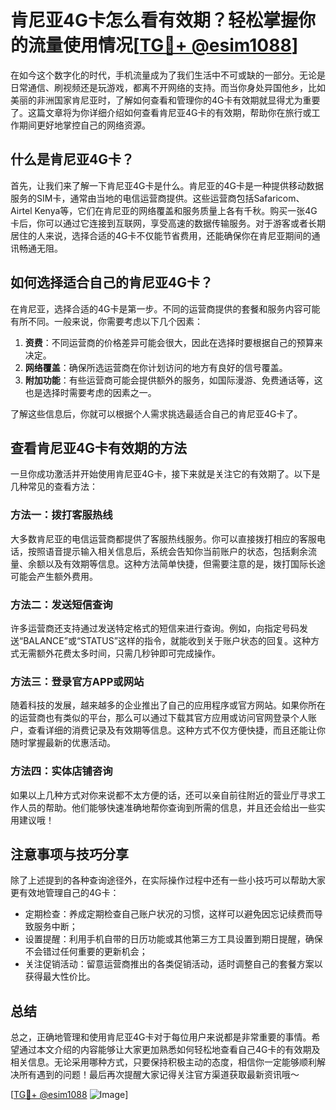 # 肯尼亚4G卡怎么看有效期？轻松掌握你的流量使用情况[[TG💪+ @esim1088](https://t.me/s/esim1088)]

在如今这个数字化的时代，手机流量成为了我们生活中不可或缺的一部分。无论是日常通信、刷视频还是玩游戏，都离不开网络的支持。而当你身处异国他乡，比如美丽的非洲国家肯尼亚时，了解如何查看和管理你的4G卡有效期就显得尤为重要了。这篇文章将为你详细介绍如何查看肯尼亚4G卡的有效期，帮助你在旅行或工作期间更好地掌控自己的网络资源。

## 什么是肯尼亚4G卡？

首先，让我们来了解一下肯尼亚4G卡是什么。肯尼亚的4G卡是一种提供移动数据服务的SIM卡，通常由当地的电信运营商提供。这些运营商包括Safaricom、Airtel Kenya等，它们在肯尼亚的网络覆盖和服务质量上各有千秋。购买一张4G卡后，你可以通过它连接到互联网，享受高速的数据传输服务。对于游客或者长期居住的人来说，选择合适的4G卡不仅能节省费用，还能确保你在肯尼亚期间的通讯畅通无阻。

## 如何选择适合自己的肯尼亚4G卡？

在肯尼亚，选择合适的4G卡是第一步。不同的运营商提供的套餐和服务内容可能有所不同。一般来说，你需要考虑以下几个因素：

1. **资费**：不同运营商的价格差异可能会很大，因此在选择时要根据自己的预算来决定。
2. **网络覆盖**：确保所选运营商在你计划访问的地方有良好的信号覆盖。
3. **附加功能**：有些运营商可能会提供额外的服务，如国际漫游、免费通话等，这也是选择时需要考虑的因素之一。

了解这些信息后，你就可以根据个人需求挑选最适合自己的肯尼亚4G卡了。

## 查看肯尼亚4G卡有效期的方法

一旦你成功激活并开始使用肯尼亚4G卡，接下来就是关注它的有效期了。以下是几种常见的查看方法：

### 方法一：拨打客服热线

大多数肯尼亚的电信运营商都提供了客服热线服务。你可以直接拨打相应的客服电话，按照语音提示输入相关信息后，系统会告知你当前账户的状态，包括剩余流量、余额以及有效期等信息。这种方法简单快捷，但需要注意的是，拨打国际长途可能会产生额外费用。

### 方法二：发送短信查询

许多运营商还支持通过发送特定格式的短信来进行查询。例如，向指定号码发送“BALANCE”或“STATUS”这样的指令，就能收到关于账户状态的回复。这种方式无需额外花费太多时间，只需几秒钟即可完成操作。

### 方法三：登录官方APP或网站

随着科技的发展，越来越多的企业推出了自己的应用程序或官方网站。如果你所在的运营商也有类似的平台，那么可以通过下载其官方应用或访问官网登录个人账户，查看详细的消费记录及有效期等信息。这种方式不仅方便快捷，而且还能让你随时掌握最新的优惠活动。

### 方法四：实体店铺咨询

如果以上几种方式对你来说都不太方便的话，还可以亲自前往附近的营业厅寻求工作人员的帮助。他们能够快速准确地帮你查询到所需的信息，并且还会给出一些实用建议哦！

## 注意事项与技巧分享

除了上述提到的各种查询途径外，在实际操作过程中还有一些小技巧可以帮助大家更有效地管理自己的4G卡：

- 定期检查：养成定期检查自己账户状况的习惯，这样可以避免因忘记续费而导致服务中断；
- 设置提醒：利用手机自带的日历功能或其他第三方工具设置到期日提醒，确保不会错过任何重要的更新机会；
- 关注促销活动：留意运营商推出的各类促销活动，适时调整自己的套餐方案以获得最大性价比。

## 总结

总之，正确地管理和使用肯尼亚4G卡对于每位用户来说都是非常重要的事情。希望通过本文介绍的内容能够让大家更加熟悉如何轻松地查看自己4G卡的有效期及相关信息。无论采用哪种方式，只要保持积极主动的态度，相信你一定能够顺利解决所有遇到的问题！最后再次提醒大家记得关注官方渠道获取最新资讯哦～

[[TG💪+ @esim1088](https://t.me/s/esim1088) ![Image](https://i.postimg.cc/4NQfJmqS/Snipaste-2025-05-13-00-14-12.png)]